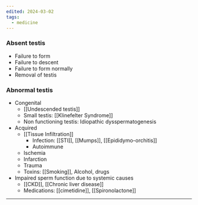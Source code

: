 ```yaml
---
edited: 2024-03-02
tags:
  - medicine
---
```

### Absent testis
- Failure to form
- Failure to descent
- Failure to form normally
- Removal of testis

### Abnormal testis
- Congenital
	- [[Undescended testis]]  
	- Small testis: [[Klinefelter Syndrome]] 
	- Non functioning testis: Idiopathic dysspermatogenesis
- Acquired
	- [[Tissue Infiltration]] 
		- Infection: [[STI]], [[Mumps]], [[Epididymo-orchitis]] 
		- Autoimmune
	- Ischemia
	- Infarction
	- Trauma
	- Toxins: [[Smoking]], Alcohol, drugs
- Impaired sperm function due to systemic causes
	- [[CKD]], [[Chronic liver disease]]
	- Medications: [[cimetidine]], [[Spironolactone]] 

---
